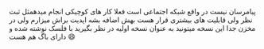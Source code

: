 پیامرسان نیست در واقع شبکه اجتماعی است فعلا کار های کوچیکی انجام میدهمثل ثبت نظر ولی قابلیت های بیشتری قرار هست بهش اضافه بشه اپدیت براش میزارم ولی در مخزن جدا این نسخه میتونید به عنوان نسخه اولیه در نظر بگیرید با فلسک نوشته شده و دارای باگ هم هست 😄
